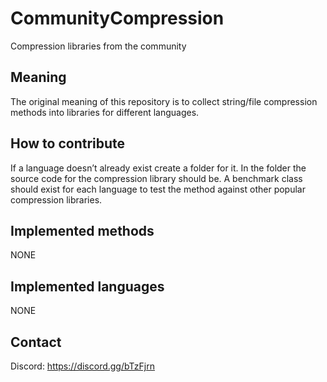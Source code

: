 # CommunityCompression
Compression libraries from the community


## Meaning
The original meaning of this repository is to collect string/file compression methods into libraries for different languages.

## How to contribute 
If a language doesn’t already exist create a folder for it. 
In the folder the source code for the compression library should be. A benchmark class should exist for each language to test the method against other popular compression libraries.

## Implemented methods
NONE

## Implemented languages
NONE

## Contact
Discord: https://discord.gg/bTzFjrn
